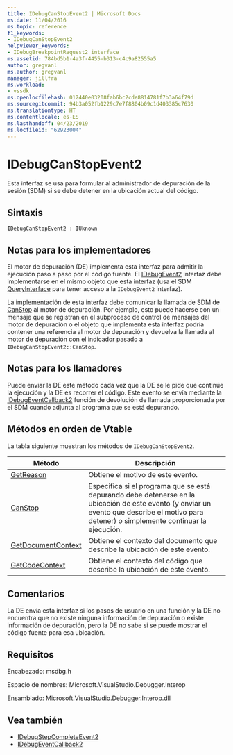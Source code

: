 ```yaml
---
title: IDebugCanStopEvent2 | Microsoft Docs
ms.date: 11/04/2016
ms.topic: reference
f1_keywords:
- IDebugCanStopEvent2
helpviewer_keywords:
- IDebugBreakpointRequest2 interface
ms.assetid: 784bd5b1-4a3f-4455-b313-c4c9a82555a5
author: gregvanl
ms.author: gregvanl
manager: jillfra
ms.workload:
- vssdk
ms.openlocfilehash: 012440e03208fab6bc2cde8814781f7b3a64f79d
ms.sourcegitcommit: 94b3a052fb1229c7e7f8804b09c1d403385c7630
ms.translationtype: HT
ms.contentlocale: es-ES
ms.lasthandoff: 04/23/2019
ms.locfileid: "62923004"
---
```

# <a name="idebugcanstopevent2"></a>IDebugCanStopEvent2
Esta interfaz se usa para formular al administrador de depuración de la sesión (SDM) si se debe detener en la ubicación actual del código.

## <a name="syntax"></a>Sintaxis

```
IDebugCanStopEvent2 : IUknown
```

## <a name="notes-for-implementers"></a>Notas para los implementadores
 El motor de depuración (DE) implementa esta interfaz para admitir la ejecución paso a paso por el código fuente. El [IDebugEvent2](../../../extensibility/debugger/reference/idebugevent2.md) interfaz debe implementarse en el mismo objeto que esta interfaz (usa el SDM [QueryInterface](/cpp/atl/queryinterface) para tener acceso a la `IDebugEvent2` interfaz).

 La implementación de esta interfaz debe comunicar la llamada de SDM de [CanStop](../../../extensibility/debugger/reference/idebugcanstopevent2-canstop.md) al motor de depuración. Por ejemplo, esto puede hacerse con un mensaje que se registran en el subproceso de control de mensajes del motor de depuración o el objeto que implementa esta interfaz podría contener una referencia al motor de depuración y devuelva la llamada al motor de depuración con el indicador pasado a `IDebugCanStopEvent2::CanStop`.

## <a name="notes-for-callers"></a>Notas para los llamadores
 Puede enviar la DE este método cada vez que la DE se le pide que continúe la ejecución y la DE es recorrer el código. Este evento se envía mediante la [IDebugEventCallback2](../../../extensibility/debugger/reference/idebugeventcallback2.md) función de devolución de llamada proporcionada por el SDM cuando adjunta al programa que se está depurando.

## <a name="methods-in-vtable-order"></a>Métodos en orden de Vtable
 La tabla siguiente muestran los métodos de `IDebugCanStopEvent2`.

|Método|Descripción|
|------------|-----------------|
|[GetReason](../../../extensibility/debugger/reference/idebugcanstopevent2-getreason.md)|Obtiene el motivo de este evento.|
|[CanStop](../../../extensibility/debugger/reference/idebugcanstopevent2-canstop.md)|Especifica si el programa que se está depurando debe detenerse en la ubicación de este evento (y enviar un evento que describe el motivo para detener) o simplemente continuar la ejecución.|
|[GetDocumentContext](../../../extensibility/debugger/reference/idebugcanstopevent2-getdocumentcontext.md)|Obtiene el contexto del documento que describe la ubicación de este evento.|
|[GetCodeContext](../../../extensibility/debugger/reference/idebugcanstopevent2-getcodecontext.md)|Obtiene el contexto del código que describe la ubicación de este evento.|

## <a name="remarks"></a>Comentarios
 La DE envía esta interfaz si los pasos de usuario en una función y la DE no encuentra que no existe ninguna información de depuración o existe información de depuración, pero la DE no sabe si se puede mostrar el código fuente para esa ubicación.

## <a name="requirements"></a>Requisitos
 Encabezado: msdbg.h

 Espacio de nombres:  Microsoft.VisualStudio.Debugger.Interop

 Ensamblado: Microsoft.VisualStudio.Debugger.Interop.dll

## <a name="see-also"></a>Vea también
- [IDebugStepCompleteEvent2](../../../extensibility/debugger/reference/idebugstepcompleteevent2.md)
- [IDebugEventCallback2](../../../extensibility/debugger/reference/idebugeventcallback2.md)